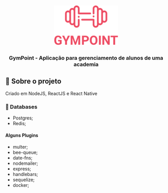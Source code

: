 <h1 align="center">
  <img alt="Gympoint" title="Gympoint" src="/img/logo.png" width="200px" />
</h1>

<h3 align="center">
  GymPoint - Aplicação para gerenciamento de alunos de uma academia
</h3>


## :rocket: Sobre o projeto

Criado em NodeJS, ReactJS e React Native
### :beginner: Databases

- Postgres;
- Redis;

#### Alguns Plugins 

- multer; 
- bee-queue; 
- date-fns; 
- nodemailer;
- express;
- handlebars;
- sequelize;
- docker;

